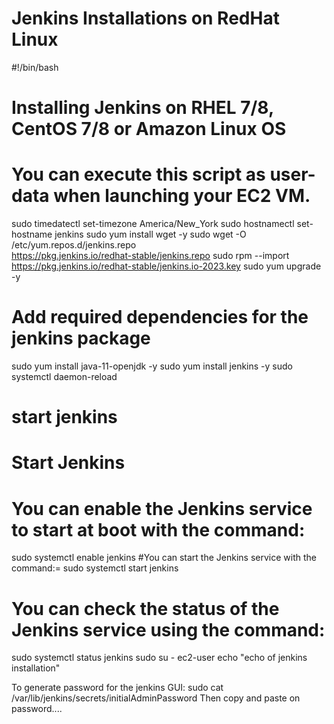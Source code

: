 # Jenkins Installations on RedHat Linux
#!/bin/bash

# Installing Jenkins on RHEL 7/8, CentOS 7/8 or Amazon Linux OS
# You can execute this script as user-data when launching your EC2 VM.
sudo timedatectl set-timezone America/New_York
sudo hostnamectl set-hostname jenkins
sudo yum install wget -y
sudo wget -O /etc/yum.repos.d/jenkins.repo \
     https://pkg.jenkins.io/redhat-stable/jenkins.repo
sudo rpm --import https://pkg.jenkins.io/redhat-stable/jenkins.io-2023.key
sudo yum upgrade -y
# Add required dependencies for the jenkins package
sudo yum install java-11-openjdk -y
sudo yum install jenkins -y
sudo systemctl daemon-reload
# start jenkins
# Start Jenkins
# You can enable the Jenkins service to start at boot with the command:
sudo systemctl enable jenkins
#You can start the Jenkins service with the command:=
sudo systemctl start jenkins
# You can check the status of the Jenkins service using the command:
sudo systemctl status jenkins
sudo su - ec2-user
echo "echo of jenkins installation"

To generate password for the jenkins GUI:
sudo cat /var/lib/jenkins/secrets/initialAdminPassword
Then copy and paste on password....
